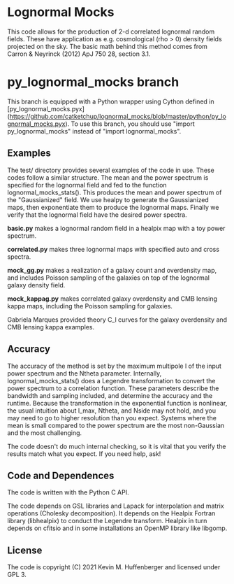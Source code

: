 # Lognormal Mocks

This code allows for the production of 2-d correlated lognormal random fields.  These have application as e.g. cosmological (rho > 0) density fields projected on the sky.  The basic math behind this method comes from Carron & Neyrinck (2012) ApJ 750 28, section 3.1.

# py_lognormal_mocks branch
This branch is equipped with a Python wrapper using Cython defined in [py_lognormal_mocks.pyx] (https://github.com/catketchup/lognormal_mocks/blob/master/python/py_lognormal_mocks.pyx). To use this branch, you should use "import py_lognormal_mocks" instead of "import lognormal_mocks".

## Examples

The test/ directory provides several examples of the code in use.  These codes follow a similar structure.  The mean and the power spectrum is specified for the lognormal field and fed to the function lognormal_mocks_stats().  This produces the mean and power spectrum of the "Gaussianized" field.  We use healpy to generate the Gaussianized maps, then exponentiate them to produce the lognormal maps.  Finally we verify that the lognormal field have the desired power spectra.

**basic.py** makes a lognormal random field in a healpix map with a toy power spectrum.

**correlated.py** makes three lognormal maps with specified auto and cross spectra.

**mock_gg.py** makes a realization of a galaxy count and overdensity map, and includes Poisson sampling of the galaxies on top of the lognormal galaxy density field.

**mock_kappag.py** makes correlated galaxy overdensity and CMB lensing kappa maps, including the Poisson sampling for galaxies.

Gabriela Marques provided theory C_l curves for the galaxy overdensity and CMB lensing kappa examples.

## Accuracy

The accuracy of the method is set by the maximum multipole l of the input power spectrum and the Ntheta parameter.  Internally, lognormal_mocks_stats() does a Legendre transformation to convert the power spectrum to a correlation function.  These parameters describe the bandwidth and sampling included, and determine the accuracy and the runtime.  Because the transformation in the exponential function is nonlinear, the usual intuition about l_max, Ntheta, and Nside may not hold, and you may need to go to higher resolution than you expect.  Systems where the mean is small compared to the power spectrum are the most non-Gaussian and the most challenging.

The code doesn't do much internal checking, so it is vital that you verify the results match what you expect.  If you need help, ask!

## Code and Dependences
The code is written with the Python C API.

The code depends on GSL libraries and Lapack for interpolation and matrix operations (Cholesky decomposition).  It depends on the Healpix Fortran library (libhealpix) to  conduct the Legendre transform.  Healpix in turn depends on cfitsio and in some installations an OpenMP library like libgomp.

## License

The code is copyright (C) 2021 Kevin M. Huffenberger and licensed under GPL 3.
